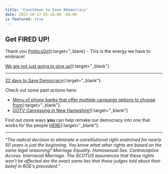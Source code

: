 ```yaml
---
title: 'Countdown to Save #democracy'
date: 2022-10-17 05:18:00 -04:00
is featured: true
---
```


## Get FIRED UP!

Thank you [PoliticsGirl](https://twitter.com/IAmPoliticsGirl){:target="_blank} - This is the energy we have to embrace!

[We are not just going to give up!](https://twitter.com/IAmPoliticsGirl/status/1581678349599981568?s=20&t=cvWEWfMfpE0ab0nRtESYUg){:target="_blank"}

---

[22 days to Save Democracy](https://crushthecoup.org/arizona?link_id=1&can_id=5b37021dbc0c923fe37b06811eb9fbb5&source=email-23-days-to-save-democracy&email_referrer=email_1697275&email_subject=_-democracy-is-endangered-by-maga-extremists-help-crush-the-coup){:target="_blank"}.

Check out some past actions here:
* [Menu of phone banks that offer multiple campaign options to choose from](https://www.mobilize.us/swingleft/event/439612/?link_id=1&can_id=5b37021dbc0c923fe37b06811eb9fbb5&source=email-25-days-to-save-democracy&email_referrer=email_1697215&email_subject=_-use-your-superpowers-to-save-democracy){:target="_blank"}.
* [GOTV Canvassing in New Hampshire!](https://turnpurple2blue.org/2022/09/02/canvass-nh-2/?link_id=1&can_id=5b37021dbc0c923fe37b06811eb9fbb5&source=email-27-days-to-save-democracy&email_referrer=email_1697206&email_subject=_-26-days-to-save-democracy-_){:target="_blank"}  

Find out more ways **you** can help remake our democracy into one that works for the people [HERE](https://turnpurple2blue.org/){:target="_blank"}. 

---

*“The radical decision to eliminate a constitutional right enshrined for nearly 50 years is just the beginning. You know what other rights are based on the same legal reasoning? Marriage Equality. Homosexual Sex. Contraceptive Access. Interracial Marriage. The SCOTUS assurances that these rights won’t be affected are the exact same lies that these judges told about their belief in ROE’s precedent.”*